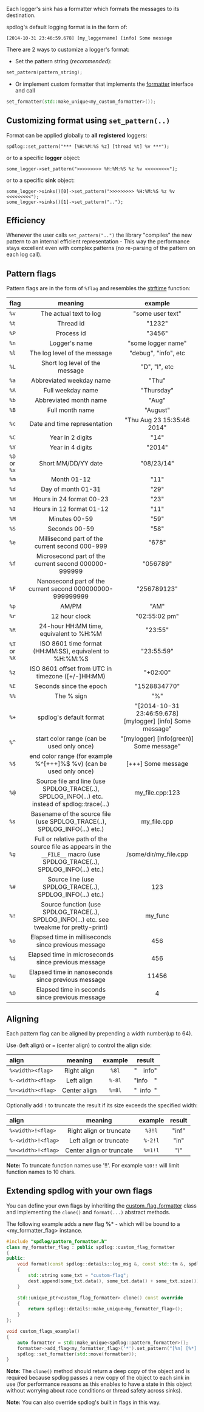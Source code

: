 Each logger's sink has a formatter which formats the messages to its destination.

spdlog's default logging format is in the form of:

```[2014-10-31 23:46:59.678] [my_loggername] [info] Some message```

There are 2 ways to customize a logger's format:
* Set the pattern string (*recommended*):
```c++
set_pattern(pattern_string);
```
* Or implement custom formatter that implements the [formatter](https://github.com/gabime/spdlog/blob/v1.x/include/spdlog/formatter.h) interface
and call 
```c++
set_formatter(std::make_unique<my_custom_formatter>());
``` 

## Customizing format using ```set_pattern(..)```
Format can be applied globally to **all registered** loggers:
```
spdlog::set_pattern("*** [%H:%M:%S %z] [thread %t] %v ***");
```
or to a specific **logger** object:
```
some_logger->set_pattern(">>>>>>>>> %H:%M:%S %z %v <<<<<<<<<");
```

or to a specific **sink** object:
```
some_logger->sinks()[0]->set_pattern(">>>>>>>>> %H:%M:%S %z %v <<<<<<<<<");
some_logger->sinks()[1]->set_pattern("..");
```

## Efficiency
Whenever the user calls ```set_pattern("..")``` the library "compiles" the new pattern to an internal efficient representation  - This way the performance stays excellent even with complex patterns (no re-parsing of the pattern on each log call).

## Pattern flags
Pattern flags are in the form of ```%flag``` and resembles the [strftime](http://www.cplusplus.com/reference/ctime/strftime/) function:

| flag | meaning| example |
| :------ | :-------: | :-----: |
|`%v`|The actual text to log|"some user text"|
|`%t`|Thread id|"1232"|
|`%P`|Process id|"3456"|
|`%n`|Logger's name|"some logger name"
|`%l`|The log level of the message|"debug", "info", etc|
|`%L`|Short log level of the message|"D", "I", etc|
|`%a`|Abbreviated weekday name|"Thu"|
|`%A`|Full weekday name|"Thursday"|
|`%b`|Abbreviated month name|"Aug"|
|`%B`|Full month name|"August"|
|`%c`|Date and time representation|"Thu Aug 23 15:35:46 2014"|
|`%C`|Year in 2 digits|"14"|
|`%Y`|Year in 4 digits|"2014"|
|`%D` or `%x`|Short MM/DD/YY date|"08/23/14"|
|`%m`|Month 01-12|"11"|
|`%d`|Day of month 01-31|"29"|
|`%H`|Hours in 24 format  00-23|"23"|
|`%I`|Hours in 12 format  01-12|"11"|
|`%M`|Minutes 00-59|"59"|
|`%S`|Seconds 00-59|"58"|
|`%e`|Millisecond part of the current second 000-999|"678"|
|`%f`|Microsecond part of the current second 000000-999999|"056789"|
|`%F`|Nanosecond part of the current second 000000000-999999999|"256789123"|
|`%p`|AM/PM|"AM"|
|`%r`|12 hour clock|"02:55:02 pm"|
|`%R`|24-hour HH:MM time, equivalent to %H:%M|"23:55"|
|`%T` or `%X`|ISO 8601 time format (HH:MM:SS), equivalent to %H:%M:%S|"23:55:59"|
|`%z`|ISO 8601 offset from UTC in timezone ([+/-]HH:MM)|"+02:00"|
|`%E`|Seconds since the epoch |"1528834770"|
|`%%`|The % sign|"%"|
|`%+`|spdlog's default format|"[2014-10-31 23:46:59.678] [mylogger] [info] Some message"|
|`%^`|start color range (can be used only once)|"[mylogger] [info(green)] Some message"|
|`%$`|end color range (for example %^[+++]%$ %v) (can be used only once)|[+++] Some message|
|`%@`|Source file and line (use SPDLOG_TRACE(..), SPDLOG_INFO(...) etc. instead of spdlog::trace(...)|my_file.cpp:123|
|`%s`|Basename of the source file (use SPDLOG_TRACE(..), SPDLOG_INFO(...) etc.)|my_file.cpp|
|`%g`|Full or relative path of the source file as appears in the `__FILE__` macro (use SPDLOG_TRACE(..), SPDLOG_INFO(...) etc.)|/some/dir/my_file.cpp|
|`%#`|Source line (use SPDLOG_TRACE(..), SPDLOG_INFO(...) etc.)|123|
|`%!`|Source function (use SPDLOG_TRACE(..), SPDLOG_INFO(...) etc. see tweakme for pretty-print)|my_func|
|`%o`|Elapsed time in milliseconds since previous message|456|
|`%i`|Elapsed time in microseconds since previous message|456|
|`%u`|Elapsed time in nanoseconds since previous message|11456|
|`%O`|Elapsed time in seconds since previous message|4|

## Aligning 
Each pattern flag can be aligned by prepending a width number(up to 64).

Use`-`(left align) or `=` (center align) to control the align side:


| align | meaning| example | result|
| :------ | :-------: | :-----: |  :-----: |
|`%<width><flag>`|Right align|`%8l`|"&nbsp;&nbsp;&nbsp;&nbsp;info"|
|`%-<width><flag>`|Left align|`%-8l`|"info&nbsp;&nbsp;&nbsp;&nbsp;"|
|`%=<width><flag>`|Center align|`%=8l`|"&nbsp;&nbsp;info&nbsp;&nbsp;"|

Optionally add `!` to truncate the result if its size exceeds the specified width:

| align | meaning| example | result|
| :------ | :-------: | :-----: |  :-----: |
|`%<width>!<flag>`|Right align or truncate|`%3!l`|"inf"|
|`%-<width>!<flag>`|Left align or truncate|`%-2!l`|"in"|
|`%=<width>!<flag>`|Center align or truncate|`%=1!l`|"i"|

**Note:** To truncate function names use '!!'. For example `%10!!` will limit function names to 10 chars.


## Extending spdlog with your own flags
You can define your own flags by inheriting the [custom_flag_formatter](https://github.com/gabime/spdlog/blob/v1.x/include/spdlog/pattern_formatter.h#L66,#L75) class and implementing the ```clone()``` and ```format(...)``` abstract methods.

The following example adds a new flag **%*** - which will be bound to a <my_formatter_flag> instance.
```c++ 
#include "spdlog/pattern_formatter.h"
class my_formatter_flag : public spdlog::custom_flag_formatter
{
public:
    void format(const spdlog::details::log_msg &, const std::tm &, spdlog::memory_buf_t &dest) override
    {
        std::string some_txt = "custom-flag";
        dest.append(some_txt.data(), some_txt.data() + some_txt.size());
    }

    std::unique_ptr<custom_flag_formatter> clone() const override
    {
        return spdlog::details::make_unique<my_formatter_flag>();
    }
};

void custom_flags_example()
{    
    auto formatter = std::make_unique<spdlog::pattern_formatter>();
    formatter->add_flag<my_formatter_flag>('*').set_pattern("[%n] [%*] [%^%l%$] %v");
    spdlog::set_formatter(std::move(formatter));
}

```
**Note:** The ```clone()``` method should return a deep copy of the object and is required because spdlog passes a new copy of the object to each sink in use (for performance reasons as this enables to have a state in this object without worrying about race conditions or thread safety across sinks).

**Note:** You can also override spdlog's built in flags in this way.




